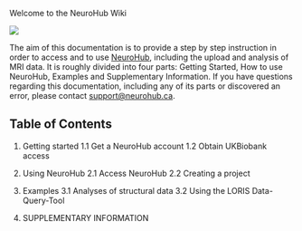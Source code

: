 Welcome to the NeuroHub Wiki

![](https://neurohub.ca/images/logo-neurohub.png)

The aim of this documentation is to provide a step by step instruction in order to access and to use [NeuroHub](https://neurohub.ca/), including the upload and analysis of MRI data. It is roughly divided into four parts: Getting Started, How to use NeuroHub, Examples and Supplementary Information. If you have questions regarding this documentation, including any of its parts or discovered an error, please contact support@neurohub.ca.


## Table of Contents
1. Getting started
  1.1 Get a NeuroHub account
  1.2 Obtain UKBiobank access

2. Using NeuroHub
  2.1 Access NeuroHub
  2.2 Creating a project

3. Examples
  3.1 Analyses of structural data
  3.2 Using the LORIS Data-Query-Tool

4. SUPPLEMENTARY INFORMATION